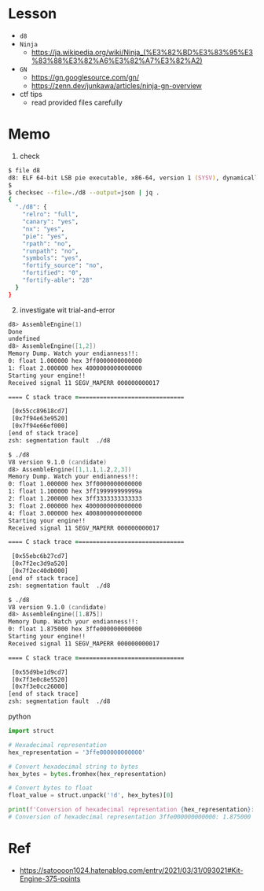 # Lesson
- `d8`
- `Ninja`  
    - https://ja.wikipedia.org/wiki/Ninja_(%E3%82%BD%E3%83%95%E3%83%88%E3%82%A6%E3%82%A7%E3%82%A2)  
- `GN`  
    - https://gn.googlesource.com/gn/  
    - https://zenn.dev/junkawa/articles/ninja-gn-overview  
- ctf tips
    - read provided files carefully

# Memo
1. check
```zsh
$ file d8
d8: ELF 64-bit LSB pie executable, x86-64, version 1 (SYSV), dynamically linked, interpreter /lib64/ld-linux-x86-64.so.2, for GNU/Linux 3.2.0, BuildID[xxHash]=ab5850770cda055d, with debug_info, not stripped
$
$ checksec --file=./d8 --output=json | jq .
{
  "./d8": {
    "relro": "full",
    "canary": "yes",
    "nx": "yes",
    "pie": "yes",
    "rpath": "no",
    "runpath": "no",
    "symbols": "yes",
    "fortify_source": "no",
    "fortified": "0",
    "fortify-able": "28"
  }
}
```
2. investigate wit trial-and-error
```zsh
d8> AssembleEngine(1)
Done
undefined
d8> AssembleEngine([1,2])
Memory Dump. Watch your endianness!!:
0: float 1.000000 hex 3ff0000000000000
1: float 2.000000 hex 4000000000000000
Starting your engine!!
Received signal 11 SEGV_MAPERR 000000000017

==== C stack trace ===============================

 [0x55cc89618cd7]
 [0x7f94e63e9520]
 [0x7f94e66ef000]
[end of stack trace]
zsh: segmentation fault  ./d8
```
```zsh
$ ./d8
V8 version 9.1.0 (candidate)
d8> AssembleEngine([1,1.1,1.2,2,3])
Memory Dump. Watch your endianness!!:
0: float 1.000000 hex 3ff0000000000000
1: float 1.100000 hex 3ff199999999999a
2: float 1.200000 hex 3ff3333333333333
3: float 2.000000 hex 4000000000000000
4: float 3.000000 hex 4008000000000000
Starting your engine!!
Received signal 11 SEGV_MAPERR 000000000017

==== C stack trace ===============================

 [0x55ebc6b27cd7]
 [0x7f2ec3d9a520]
 [0x7f2ec40db000]
[end of stack trace]
zsh: segmentation fault  ./d8
```
```zsh
$ ./d8
V8 version 9.1.0 (candidate)
d8> AssembleEngine([1.875])
Memory Dump. Watch your endianness!!:
0: float 1.875000 hex 3ffe000000000000
Starting your engine!!
Received signal 11 SEGV_MAPERR 000000000017

==== C stack trace ===============================

 [0x55d9be1d9cd7]
 [0x7f3e0c8e5520]
 [0x7f3e0cc26000]
[end of stack trace]
zsh: segmentation fault  ./d8
```
python
```py
import struct

# Hexadecimal representation
hex_representation = '3ffe000000000000'

# Convert hexadecimal string to bytes
hex_bytes = bytes.fromhex(hex_representation)

# Convert bytes to float
float_value = struct.unpack('!d', hex_bytes)[0]

print(f'Conversion of hexadecimal representation {hex_representation}: {float_value:.6f}')
# Conversion of hexadecimal representation 3ffe000000000000: 1.875000
```

# Ref  
- https://satoooon1024.hatenablog.com/entry/2021/03/31/093021#Kit-Engine-375-points  